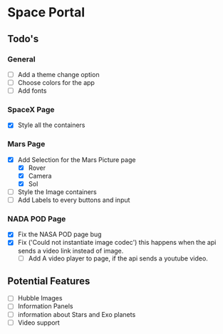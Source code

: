 # Space Portal

## Todo's

### General

- [ ] Add a theme change option
- [ ] Choose colors for the app
- [ ] Add fonts

### SpaceX Page

- [x] Style all the containers

### Mars Page

- [x] Add Selection for the Mars Picture page
  - [x] Rover
  - [x] Camera
  - [x] Sol
- [ ] Style the Image containers
- [ ] Add Labels to every buttons and input

### NADA POD Page

- [x] Fix the NASA POD page bug
- [x] Fix ('Could not instantiate image codec') this happens when the api sends a video link instead of image.
  - [ ] Add A video player to page, if the api sends a youtube video.

## Potential Features

- [ ] Hubble Images
- [ ] Information Panels
- [ ] information about Stars and Exo planets
- [ ] Video support
